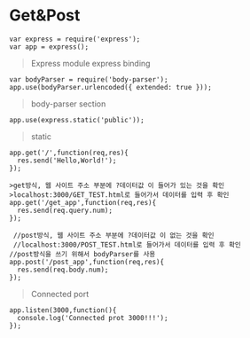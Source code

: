 Get&Post
==========
```Node
var express = require('express');
var app = express();
```
>Express module express binding
```node
var bodyParser = require('body-parser');
app.use(bodyParser.urlencoded({ extended: true }));
```
> body-parser section
```
app.use(express.static('public'));
```
> static
```node
app.get('/',function(req,res){
  res.send('Hello,World!');
});
```
```node
>get방식, 웹 사이트 주소 부분에 ?데이터값 이 들어가 있는 것을 확인
>localhost:3000/GET_TEST.html로 들어가서 데이터를 입력 후 확인
app.get('/get_app',function(req,res){
  res.send(req.query.num);
});

 //post방식, 웹 사이트 주소 부분에 ?데이터값 이 없는 것을 확인
 //localhost:3000/POST_TEST.html로 들어가서 데이터를 입력 후 확인
//post방식을 쓰기 위해서 bodyParser를 사용
app.post('/post_app',function(req,res){
  res.send(req.body.num);
});
```
> Connected port
```
app.listen(3000,function(){
  console.log('Connected prot 3000!!!');
});
```


